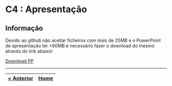 # C4 : Apresentação

## Informação
Devido ao github não aceitar ficheiros com mais de 25MB e o PowerPoint de apresentação ter +60MB é necessário fazer o download do mesmo através do link abaixo!

 [Download PP](https://meocloud.pt/link/9792717c-7ce0-49af-bf6c-f7b10003fd2f/c4.odp/) 

---
[< Anterior](c3.md) | [Home](https://github.com/TIWM-Grupo5-2020/Project)
:--- | :---: 